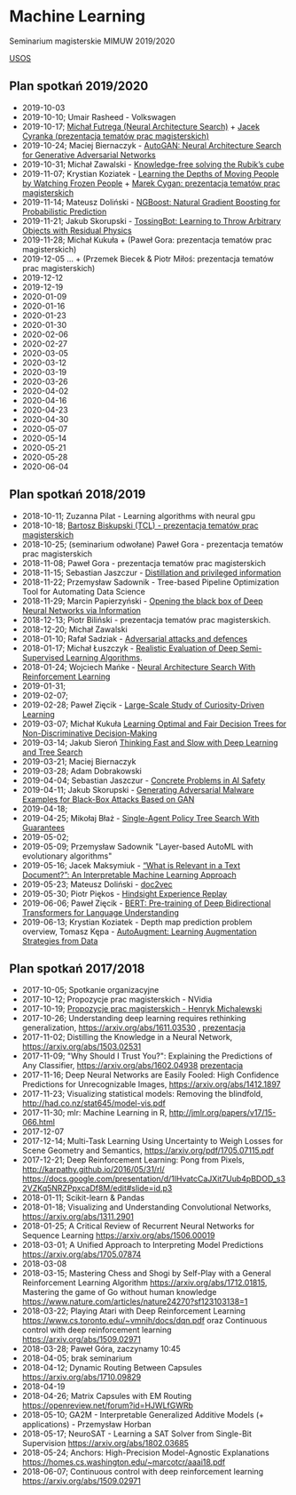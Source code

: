 ﻿# Machine Learning

Seminarium magisterskie MIMUW 2019/2020

[USOS](https://usosweb.uw.edu.pl/kontroler.php?_action=katalog2/przedmioty/pokazPrzedmiot&kod=1000-5D17UM)

## Plan spotkań 2019/2020

* 2019-10-03
* 2019-10-10; Umair Rasheed - Volkswagen
* 2019-10-17; [Michał Futrega (Neural Architecture Search)](https://docs.google.com/presentation/d/1cj2wUcqnuoo71X1Jp_aA0dqR815pmgyB3R5sq6c7tfs/edit?usp=sharing) + [Jacek Cyranka (prezentacja tematów prac magisterskich)](https://docs.google.com/presentation/d/1kbdybSmN78ItZX5sy471H-sm9DsfPRv-u4oQcuV2TEo/edit?usp=sharing)
* 2019-10-24; Maciej Biernaczyk - [AutoGAN: Neural Architecture Search for Generative Adversarial Networks](https://docs.google.com/presentation/d/1JcYwfr6DXhcHFcXG-7wE0Yw4dvS7Fur3ypx7oxXlFZM/edit?usp=sharing)
* 2019-10-31; Michał Zawalski - [Knowledge-free solving the Rubik’s cube](https://docs.google.com/presentation/d/1W3ajlSapeFFQH3h04tpOJ5SQgcI2B4Rgk2bYlfA4gus/edit?usp=sharing)
* 2019-11-07; Krystian Koziatek - [Learning the Depths of Moving People by Watching Frozen People](https://docs.google.com/presentation/d/1w4kxk5tlTzR0tV-1mHTvqzMCvnhgG67V28BL54ZQzgE/edit?usp=sharing) + [Marek Cygan: prezentacja tematów prac magisterskich](https://docs.google.com/presentation/d/1Yzkp8nZifuY-VZ0V5c4eY_Zo4hhpZgv5-tCOr-dnVXM/edit?usp=sharing)
* 2019-11-14; Mateusz Doliński - [NGBoost: Natural Gradient Boosting for Probabilistic Prediction](https://drive.google.com/file/d/1XniVuuDCZYpmL9pcwz4TpgF9cygCAoFM/view?usp=sharing)
* 2019-11-21; Jakub Skorupski - [TossingBot: Learning to Throw Arbitrary Objects with Residual Physics](https://arxiv.org/abs/1903.11239)
* 2019-11-28; Michał Kukuła  + (Paweł Gora: prezentacja tematów prac magisterskich) 
* 2019-12-05  ... 	+ (Przemek Biecek & Piotr Miłoś: prezentacja tematów prac magisterskich)
* 2019-12-12 	
* 2019-12-19 	
* 2020-01-09 	
* 2020-01-16 	
* 2020-01-23 	
* 2020-01-30 	
* 2020-02-06 	
* 2020-02-27 	
* 2020-03-05 	
* 2020-03-12 	
* 2020-03-19 	
* 2020-03-26 	
* 2020-04-02 	
* 2020-04-16 	
* 2020-04-23 	
* 2020-04-30 	
* 2020-05-07 	
* 2020-05-14 	
* 2020-05-21 	
* 2020-05-28 	
* 2020-06-04 	



## Plan spotkań 2018/2019

* 2018-10-11; Zuzanna Pilat - Learning algorithms with neural gpu
* 2018-10-18; [Bartosz Biskupski (TCL) - prezentacja tematów prac magisterskich](http://tcl-research.pl/files/2018.10_TCL_MimUW_Msc_thesis_videos.pdf)
* 2018-10-25; (seminarium odwołane) Paweł Gora - prezentacja tematów prac magisterskich
* 2018-11-08; Paweł Gora - prezentacja tematów prac magisterskich
* 2018-11-15; Sebastian Jaszczur  - [Distillation and privileged information](http://goo.gl/EC8V81)
* 2018-11-22; Przemysław Sadownik - Tree-based Pipeline Optimization Tool for Automating Data Science
* 2018-11-29; Marcin Papierzyński - [Opening the black box of Deep Neural Networks via Information](https://tinyurl.com/InformationBottleneck)
* 2018-12-13; Piotr Biliński - prezentacja tematów prac magisterskich.
* 2018-12-20; Michał Zawalski
* 2018-01-10; Rafał Sadziak - [Adversarial attacks and defences](https://docs.google.com/presentation/d/1pmlocRcmmQXZAqCUCmyWFQybvm7whosHO9nV4ZxafU0/edit?usp=sharing)
* 2018-01-17; Michał Łuszczyk - [Realistic Evaluation of Deep Semi-Supervised Learning Algorithms](http://papers.nips.cc/paper/7585-realistic-evaluation-of-deep-semi-supervised-learning-algorithms.pdf).
* 2018-01-24; Wojciech Mańke - [Neural Architecture Search With Reinforcement Learning](https://arxiv.org/pdf/1611.01578.pdf)
* 2019-01-31;
* 2019-02-07;
* 2019-02-28; Paweł Zięcik - [Large-Scale Study of Curiosity-Driven Learning](https://pathak22.github.io/large-scale-curiosity/resources/largeScaleCuriosity2018.pdf)
* 2019-03-07; Michał Kukuła [Learning Optimal and Fair Decision Trees for Non-Discriminative Decision-Making](http://www-bcf.usc.edu/~vayanou/papers/2019/Fair_DT_AAAI_2019_CameraReady.pdf)
* 2019-03-14; Jakub Sieroń [Thinking Fast and Slow with Deep Learning and Tree Search](https://arxiv.org/abs/1705.08439)
* 2019-03-21; Maciej Biernaczyk
* 2019-03-28; Adam Dobrakowski
* 2019-04-04; Sebastian Jaszczur - [Concrete Problems in AI Safety](https://arxiv.org/abs/1606.06565)
* 2019-04-11; Jakub Skorupski - [Generating Adversarial Malware Examples for Black-Box Attacks Based on GAN](https://arxiv.org/pdf/1702.05983.pdf)
* 2019-04-18;
* 2019-04-25; Mikołaj Błaż - [Single-Agent Policy Tree Search With Guarantees](https://arxiv.org/abs/1811.10928)
* 2019-05-02;
* 2019-05-09; Przemysław Sadownik  "Layer-based AutoML with evolutionary algorithms"
* 2019-05-16; Jacek Maksymiuk - [“What is Relevant in a Text Document?”: An Interpretable Machine Learning Approach](https://arxiv.org/pdf/1612.07843.pdf)
* 2019-05-23; Mateusz Doliński - [doc2vec](http://proceedings.mlr.press/v32/le14.pdf)
* 2019-05-30; Piotr Piękos - [Hindsight Experience Replay](https://arxiv.org/abs/1707.01495)
* 2019-06-06; Paweł Zięcik - [BERT: Pre-training of Deep Bidirectional Transformers for Language Understanding](https://arxiv.org/pdf/1810.04805.pdf)
* 2019-06-13; Krystian Koziatek - Depth map prediction problem overview,
  Tomasz Kępa - [AutoAugment: Learning Augmentation Strategies from Data](https://arxiv.org/pdf/1805.09501.pdf)

## Plan spotkań 2017/2018

* 2017-10-05; Spotkanie organizacyjne
* 2017-10-12; Propozycje prac magisterskich - NVidia
* 2017-10-19; [Propozycje prac magisterskich - Henryk Michalewski](https://docs.google.com/presentation/d/1mBW6-jCIZeqm-iSzO9sSvPozw8FmGi78ED-ZS4-OPUo/edit?usp=sharing)
* 2017-10-26; Understanding deep learning requires rethinking generalization, https://arxiv.org/abs/1611.03530 , [prezentacja](https://docs.google.com/presentation/d/18CmBvLTApYklfpqKKoB3BDr-RE3m045WZnJHg7E-a9c/edit#slide=id.g292430808e_0_56)
* 2017-11-02; Distilling the Knowledge in a Neural Network, https://arxiv.org/abs/1503.02531
* 2017-11-09; "Why Should I Trust You?": Explaining the Predictions of Any Classifier, https://arxiv.org/abs/1602.04938 [prezentacja](https://docs.google.com/presentation/d/1-22dim5U_2jRyI2FcOM5dAjdkRs2Oj0BXKjhGlSXuOc/edit#slide=id.p)
* 2017-11-16; Deep Neural Networks are Easily Fooled: High Confidence Predictions for Unrecognizable Images, https://arxiv.org/abs/1412.1897
* 2017-11-23; Visualizing statistical models: Removing the blindfold, http://had.co.nz/stat645/model-vis.pdf
* 2017-11-30; mlr: Machine Learning in R, http://jmlr.org/papers/v17/15-066.html
* 2017-12-07
* 2017-12-14; Multi-Task Learning Using Uncertainty to Weigh Losses for Scene Geometry and Semantics, https://arxiv.org/pdf/1705.07115.pdf
* 2017-12-21; Deep Reinforcement Learning: Pong from Pixels, http://karpathy.github.io/2016/05/31/rl/ https://docs.google.com/presentation/d/1lHvatcCaJXit7Uub4pBDOD_s32VZKq5NRZPpxcaDf8M/edit#slide=id.p3
* 2018-01-11; Scikit-learn & Pandas
* 2018-01-18; Visualizing and Understanding Convolutional Networks, https://arxiv.org/abs/1311.2901
* 2018-01-25; A Critical Review of Recurrent Neural Networks for Sequence Learning https://arxiv.org/abs/1506.00019
* 2018-03-01; A Unified Approach to Interpreting Model Predictions https://arxiv.org/abs/1705.07874
* 2018-03-08
* 2018-03-15; Mastering Chess and Shogi by Self-Play with a General Reinforcement Learning Algorithm https://arxiv.org/abs/1712.01815, Mastering the game of Go without human knowledge https://www.nature.com/articles/nature24270?sf123103138=1
* 2018-03-22; Playing Atari with Deep Reinforcement Learning https://www.cs.toronto.edu/~vmnih/docs/dqn.pdf oraz Continuous control with deep reinforcement learning  https://arxiv.org/abs/1509.02971
* 2018-03-28; Paweł Góra, zaczynamy 10:45
* 2018-04-05; brak seminarium
* 2018-04-12; Dynamic Routing Between Capsules https://arxiv.org/abs/1710.09829
* 2018-04-19
* 2018-04-26; Matrix Capsules with EM Routing https://openreview.net/forum?id=HJWLfGWRb
* 2018-05-10; GA2M - Interpretable Generalized Additive Models (+ applications) - Przemysław Horban
* 2018-05-17; NeuroSAT - Learning a SAT Solver from Single-Bit Supervision https://arxiv.org/abs/1802.03685
* 2018-05-24; Anchors: High-Precision Model-Agnostic Explanations https://homes.cs.washington.edu/~marcotcr/aaai18.pdf
* 2018-06-07; Continuous control with deep reinforcement learning https://arxiv.org/abs/1509.02971



